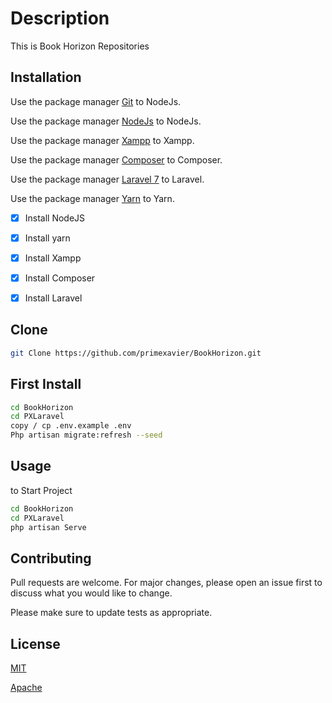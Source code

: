 # Description

This is Book Horizon Repositories

## Installation

Use the package manager [Git](https://git-scm.com/) to NodeJs.

Use the package manager [NodeJs](https://nodejs.org/en/download/) to NodeJs.

Use the package manager [Xampp](https://www.apachefriends.org/download.html) to Xampp.

Use the package manager [Composer](https://getcomposer.org/download/) to Composer.

Use the package manager [Laravel 7](https://laravel.com/docs/7.x) to Laravel.

Use the package manager [Yarn](https://classic.yarnpkg.com/en/docs/install) to Yarn.

- [x] Install NodeJS

- [x] Install yarn

- [x] Install Xampp

- [x] Install Composer

- [x] Install Laravel

## Clone

```bash
git Clone https://github.com/primexavier/BookHorizon.git
```

## First Install

```bash
cd BookHorizon
cd PXLaravel
copy / cp .env.example .env
Php artisan migrate:refresh --seed
```

## Usage

to Start Project

```bash
cd BookHorizon
cd PXLaravel
php artisan Serve
```

## Contributing

Pull requests are welcome. For major changes, please open an issue first to discuss what you would like to change.

Please make sure to update tests as appropriate.

## License

[MIT](https://choosealicense.com/licenses/mit/)

[Apache](https://choosealicense.com/licenses/apache-2.0/)
